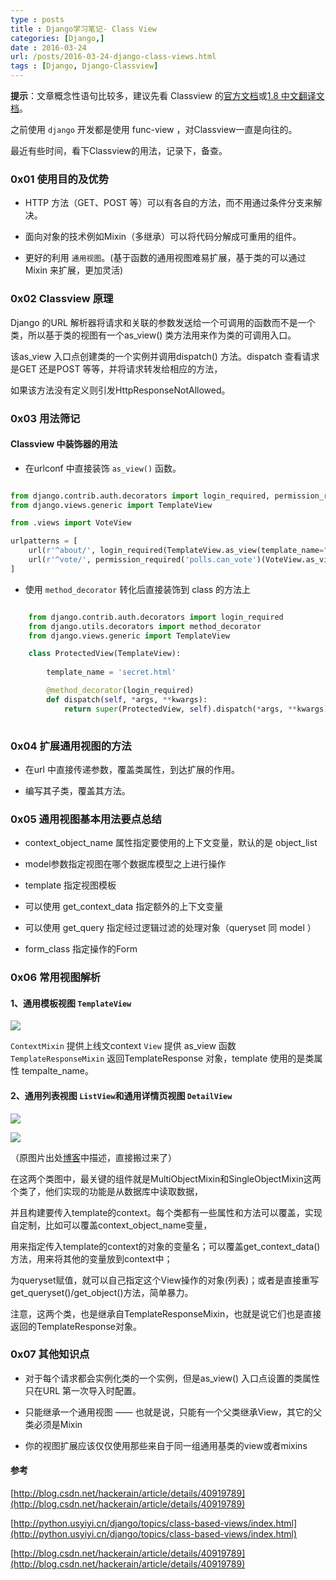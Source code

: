 ```yaml
---
type : posts
title : Django学习笔记- Class View
categories: [Django,] 
date : 2016-03-24
url: /posts/2016-03-24-django-class-views.html 
tags : [Django, Django-Classview]
---
```



**提示**：文章概念性语句比较多，建议先看 Classview 的[官方文档](https://docs.djangoproject.com/en/1.9/topics/class-based-views/)或[1.8 中文翻译文档](http://python.usyiyi.cn/django_182/topics/class-based-views/index.html)。

之前使用 `django` 开发都是使用 func-view ，对Classview一直是向往的。

最近有些时间，看下Classview的用法，记录下，备查。

<!-- more -->
### 0x01 使用目的及优势

- HTTP 方法（GET、POST 等）可以有各自的方法，而不用通过条件分支来解决。

- 面向对象的技术例如Mixin（多继承）可以将代码分解成可重用的组件。

- 更好的利用 `通用视图`。(基于函数的通用视图难易扩展，基于类的可以通过 Mixin 来扩展，更加灵活)

### 0x02 Classview 原理

Django 的URL 解析器将请求和关联的参数发送给一个可调用的函数而不是一个类，所以基于类的视图有一个as_view() 类方法用来作为类的可调用入口。

该as_view 入口点创建类的一个实例并调用dispatch() 方法。dispatch 查看请求是GET 还是POST 等等，并将请求转发给相应的方法，

如果该方法没有定义则引发HttpResponseNotAllowed。

### 0x03 用法筛记 

#### Classview 中装饰器的用法

- 在urlconf 中直接装饰 `as_view()` 函数。

```python

from django.contrib.auth.decorators import login_required, permission_required
from django.views.generic import TemplateView

from .views import VoteView

urlpatterns = [
    url(r'^about/', login_required(TemplateView.as_view(template_name="secret.html"))),
    url(r'^vote/', permission_required('polls.can_vote')(VoteView.as_view())),
]

```

- 使用 `method_decorator` 转化后直接装饰到 class 的方法上 

```python

    from django.contrib.auth.decorators import login_required
    from django.utils.decorators import method_decorator
    from django.views.generic import TemplateView

    class ProtectedView(TemplateView):
    
        template_name = 'secret.html'

        @method_decorator(login_required)
        def dispatch(self, *args, **kwargs):
            return super(ProtectedView, self).dispatch(*args, **kwargs)
            
```
  
### 0x04 扩展通用视图的方法

- 在url 中直接传递参数，覆盖类属性，到达扩展的作用。

- 编写其子类，覆盖其方法。


### 0x05 通用视图基本用法要点总结

- context_object_name 属性指定要使用的上下文变量，默认的是 object_list 

- model参数指定视图在哪个数据库模型之上进行操作

- template 指定视图模板 

- 可以使用 get_context_data 指定额外的上下文变量 

- 可以使用 get_query 指定经过逻辑过滤的处理对象（queryset 同 model ）

- form_class 指定操作的Form

 
### 0x06 常用视图解析

#### 1、通用模板视图 `TemplateView`
 
 ![][1]

`ContextMixin` 提供上线文context 
`View` 提供 as_view 函数
`TemplateResponseMixin` 返回TemplateResponse 对象，template 使用的是类属性 tempalte_name。

#### 2、通用列表视图 `ListView`和通用详情页视图 `DetailView`

![][2]


![][3]

（原图片出处[博客](http://blog.csdn.net/hackerain/article/details/40919789)中描述，直接搬过来了）

在这两个类图中，最关键的组件就是MultiObjectMixin和SingleObjectMixin这两个类了，他们实现的功能是从数据库中读取数据，

并且构建要传入template的context。每个类都有一些属性和方法可以覆盖，实现自定制，比如可以覆盖context_object_name变量，

用来指定传入template的context的对象的变量名；可以覆盖get_context_data()方法，用来将其他的变量放到context中；

为queryset赋值，就可以自己指定这个View操作的对象(列表)；或者是直接重写get_queryset()/get_object()方法，简单暴力。

注意，这两个类，也是继承自TemplateResponseMixin，也就是说它们也是直接返回的TemplateResponse对象。





### 0x07 其他知识点

- 对于每个请求都会实例化类的一个实例，但是as_view() 入口点设置的类属性只在URL 第一次导入时配置。

- 只能继承一个通用视图 —— 也就是说，只能有一个父类继承View，其它的父类必须是Mixin

- 你的视图扩展应该仅仅使用那些来自于同一组通用基类的view或者mixins


#### 参考

[http://blog.csdn.net/hackerain/article/details/40919789](http://blog.csdn.net/hackerain/article/details/40919789) 

[http://python.usyiyi.cn/django/topics/class-based-views/index.html](http://python.usyiyi.cn/django/topics/class-based-views/index.html)

[http://blog.csdn.net/hackerain/article/details/40919789](http://blog.csdn.net/hackerain/article/details/40919789)


[1]:/static/imgs/TemplateView.png
[2]:/static/imgs/ListView.png
[3]:/static/imgs/DetailView.png
